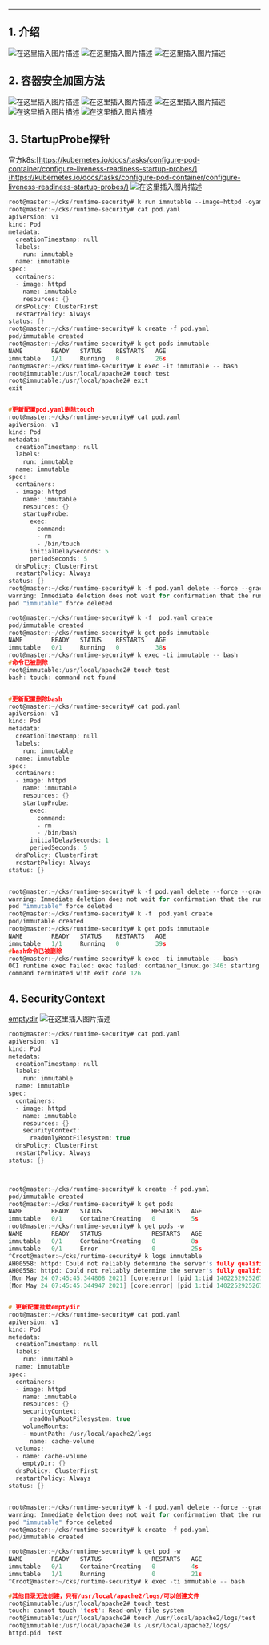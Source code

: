 


----
## 1. 介绍
![在这里插入图片描述](https://i-blog.csdnimg.cn/blog_migrate/0822eb28fa829402ded5b6fdcbec7c54.png)
![在这里插入图片描述](https://i-blog.csdnimg.cn/blog_migrate/1563864c296ef4e4e9c098ea180aef3e.png)
![在这里插入图片描述](https://i-blog.csdnimg.cn/blog_migrate/d849c937b901ee6ce0baebf88235509f.png)
## 2. 容器安全加固方法
![在这里插入图片描述](https://i-blog.csdnimg.cn/blog_migrate/ea87ea595ac244fe73f766d9694519f1.png)
![在这里插入图片描述](https://i-blog.csdnimg.cn/blog_migrate/0fd3725bb77adba316955317eeca3e91.png)
![在这里插入图片描述](https://i-blog.csdnimg.cn/blog_migrate/695c83d11bd0fa63115a990f1ee37535.png)
![在这里插入图片描述](https://i-blog.csdnimg.cn/blog_migrate/7305eee9e0f976dee86ee11f6fd31109.png)
![在这里插入图片描述](https://i-blog.csdnimg.cn/blog_migrate/93d54c88bd9263ea07ac742c27b253ad.png)
## 3. StartupProbe探针
官方k8s:[https://kubernetes.io/docs/tasks/configure-pod-container/configure-liveness-readiness-startup-probes/](https://kubernetes.io/docs/tasks/configure-pod-container/configure-liveness-readiness-startup-probes/)
![在这里插入图片描述](https://i-blog.csdnimg.cn/blog_migrate/7262459ee5e0470a6c891daa20cab84f.png)

```c
root@master:~/cks/runtime-security# k run immutable --image=httpd -oyaml --dry-run=client > pod.yaml
root@master:~/cks/runtime-security# cat pod.yaml 
apiVersion: v1
kind: Pod
metadata:
  creationTimestamp: null
  labels:
    run: immutable
  name: immutable
spec:
  containers:
  - image: httpd
    name: immutable
    resources: {}
  dnsPolicy: ClusterFirst
  restartPolicy: Always
status: {}
root@master:~/cks/runtime-security# k create -f pod.yaml 
pod/immutable created
root@master:~/cks/runtime-security# k get pods immutable 
NAME        READY   STATUS    RESTARTS   AGE
immutable   1/1     Running   0          26s
root@master:~/cks/runtime-security# k exec -it immutable -- bash
root@immutable:/usr/local/apache2# touch test
root@immutable:/usr/local/apache2# exit
exit


#更新配置pod.yaml删除touch
root@master:~/cks/runtime-security# cat pod.yaml 
apiVersion: v1
kind: Pod
metadata:
  creationTimestamp: null
  labels:
    run: immutable
  name: immutable
spec:
  containers:
  - image: httpd
    name: immutable
    resources: {}
    startupProbe:
      exec:
        command:
        - rm
        - /bin/touch
      initialDelaySeconds: 5
      periodSeconds: 5
  dnsPolicy: ClusterFirst
  restartPolicy: Always
status: {}
root@master:~/cks/runtime-security# k -f pod.yaml delete --force --grace-period 0
warning: Immediate deletion does not wait for confirmation that the running resource has been terminated. The resource may continue to run on the cluster indefinitely.
pod "immutable" force deleted

root@master:~/cks/runtime-security# k -f  pod.yaml create 
pod/immutable created
root@master:~/cks/runtime-security# k get pods immutable
NAME        READY   STATUS    RESTARTS   AGE
immutable   0/1     Running   0          38s
root@master:~/cks/runtime-security# k exec -ti immutable -- bash
#命令已被删除
root@immutable:/usr/local/apache2# touch test
bash: touch: command not found


#更新配置删除bash
root@master:~/cks/runtime-security# cat pod.yaml 
apiVersion: v1
kind: Pod
metadata:
  creationTimestamp: null
  labels:
    run: immutable
  name: immutable
spec:
  containers:
  - image: httpd
    name: immutable
    resources: {}
    startupProbe:
      exec:
        command:
        - rm
        - /bin/bash
      initialDelaySeconds: 1
      periodSeconds: 5
  dnsPolicy: ClusterFirst
  restartPolicy: Always
status: {}


root@master:~/cks/runtime-security# k -f pod.yaml delete --force --grace-period 0
warning: Immediate deletion does not wait for confirmation that the running resource has been terminated. The resource may continue to run on the cluster indefinitely.
pod "immutable" force deleted
root@master:~/cks/runtime-security# k -f  pod.yaml create 
pod/immutable created
root@master:~/cks/runtime-security# k get pods immutable
NAME        READY   STATUS    RESTARTS   AGE
immutable   1/1     Running   0          39s
#bash命令已被删除
root@master:~/cks/runtime-security# k exec -ti immutable -- bash
OCI runtime exec failed: exec failed: container_linux.go:346: starting container process caused "exec: \"bash\": executable file not found in $PATH": unknown
command terminated with exit code 126
```
## 4. SecurityContext
[emptydir](https://kubernetes.io/docs/concepts/storage/volumes/#emptydir)
![在这里插入图片描述](https://i-blog.csdnimg.cn/blog_migrate/6f7adf13691bdba62420214ceb52fa41.png)


```c
root@master:~/cks/runtime-security# cat pod.yaml 
apiVersion: v1
kind: Pod
metadata:
  creationTimestamp: null
  labels:
    run: immutable
  name: immutable
spec:
  containers:
  - image: httpd
    name: immutable
    resources: {}
    securityContext:
      readOnlyRootFilesystem: true
  dnsPolicy: ClusterFirst
  restartPolicy: Always
status: {}



root@master:~/cks/runtime-security# k create -f pod.yaml 
pod/immutable created
root@master:~/cks/runtime-security# k get pods
NAME        READY   STATUS              RESTARTS   AGE
immutable   0/1     ContainerCreating   0          5s
root@master:~/cks/runtime-security# k get pods -w
NAME        READY   STATUS              RESTARTS   AGE
immutable   0/1     ContainerCreating   0          8s
immutable   0/1     Error               0          25s
^Croot@master:~/cks/runtime-security# k logs immutable
AH00558: httpd: Could not reliably determine the server's fully qualified domain name, using 10.244.104.9. Set the 'ServerName' directive globally to suppress this message
AH00558: httpd: Could not reliably determine the server's fully qualified domain name, using 10.244.104.9. Set the 'ServerName' directive globally to suppress this message
[Mon May 24 07:45:45.344808 2021] [core:error] [pid 1:tid 140225292526720] (30)Read-only file system: AH00099: could not create /usr/local/apache2/logs/httpd.pid
[Mon May 24 07:45:45.344947 2021] [core:error] [pid 1:tid 140225292526720] AH00100: httpd: could not log pid to file /usr/local/apache2/logs/httpd.pid


# 更新配置挂载emptydir
root@master:~/cks/runtime-security# cat pod.yaml 
apiVersion: v1
kind: Pod
metadata:
  creationTimestamp: null
  labels:
    run: immutable
  name: immutable
spec:
  containers:
  - image: httpd
    name: immutable
    resources: {}
    securityContext:
      readOnlyRootFilesystem: true
    volumeMounts:
    - mountPath: /usr/local/apache2/logs
      name: cache-volume
  volumes:
  - name: cache-volume
    emptyDir: {}
  dnsPolicy: ClusterFirst
  restartPolicy: Always
status: {}


root@master:~/cks/runtime-security# k -f pod.yaml delete --force --grace-period 0
warning: Immediate deletion does not wait for confirmation that the running resource has been terminated. The resource may continue to run on the cluster indefinitely.
pod "immutable" force deleted
root@master:~/cks/runtime-security# k create -f pod.yaml 
pod/immutable created

root@master:~/cks/runtime-security# k get pod -w
NAME        READY   STATUS              RESTARTS   AGE
immutable   0/1     ContainerCreating   0          4s
immutable   1/1     Running             0          21s
^Croot@master:~/cks/runtime-security# k exec -ti immutable -- bash

#其他目录无法创建，只有/usr/local/apache2/logs/可以创建文件
root@immutable:/usr/local/apache2# touch test
touch: cannot touch 'test': Read-only file system
root@immutable:/usr/local/apache2# touch /usr/local/apache2/logs/test
root@immutable:/usr/local/apache2# ls /usr/local/apache2/logs/    
httpd.pid  test

```


